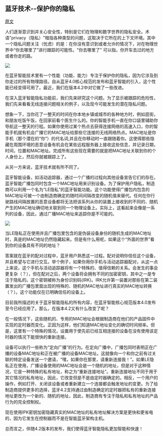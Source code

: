 ## 蓝牙技术--保护你的隐私

[原文](http://blog.bluetooth.com/bluetooth-technology-protecting-your-privacy/)

人们逐渐意识到并关心安全性，特别是它们在物理和数字世界的隐私安全。术语"privacy（隐私）"暗指各种类型的问题，这取决于它所在的上下文环境。其中一个隐私问题关注（忧虑）的是：在你没有意识到或者允许的情况下，对在物理世界中“你去哪里了”进行跟踪的可能性。"你去哪里了" 可以指，你开车去过的地方或者你走的路。

<img src ="http://blog.bluetooth.com/wp-content/uploads/2015/04/girlwalkingtoschool_000006474479small.jpg" />

在蓝牙智能技术里有一个性能（功能、能力）专注于保护你的隐私，因为它涉及到你走过的所有物理路径。自从蓝牙4.0核心规范的发布和蓝牙智能的引入，这个性能已经变得可用了。最近，我们在版本4.2中对它做了一些改进。

在深入蓝牙智能隐私功能前，我们先来研究这个问题。为了显示被跟踪的危险性，我们先来看看无线连接问题相关的例子，以及现今可能发生的潜在隐私问题。

想象一下，当你花了一整天的时间在你本地乡镇或城市的各种地方时，例如逛街，和朋友吃饭午饭，在回家前看个医生什么的。你的智能手机一直在你口袋里辅助你导航这一整天的行程。如果你使用过某个热点去获得连接网络的高速入口，你的智能手机就有机会广播它的MAC地址给那些它连接的无线网络热点。MAC地址是你手机（那个潜在的“你”）的代名词,并且在你移动时一直跟随着你。这使得那些隐藏在周围环境的恶意设备有机会在某些远程服务器上接收这些信息，并记录日期，时间，位置和MAC地址。完成所有这些现在需要的就是把MAC地址关联到你的个人身份上，然后你就被跟踪上了。

从另一方来说，蓝牙技术就有所不同了。

蓝牙智能设备，如活动追踪器，通过一个广播的过程向其他设备宣告它们的存在。蓝牙智能广播包同时包含一个MAC地址用来识别设备。为了保护用户隐私，制造商可以利用一个名为“LE隐私”的蓝牙智能功能。这个功能使得广播包内包含的MAC地址可被一个由制造商确定的随时间间隔改变的随机值来替代。任何在你行驶路线间隔放置的恶意设备都将无法把该系列从你的装置上接收到的不同的、随机产生的MAC地址确切地关联到同一个物理设备上。实际上，这看起来会像是一系列的设备，因此，通过广播MAC地址来追踪你是不可能的。

<img src ="http://blog.bluetooth.com/wp-content/uploads/2015/04/PrivacyLE-01.jpg" />

当LE隐私正在使用并且广播包里包含的是伪装设备身份的随机生成的MAC地址时，真是的MAC地址仍然隐藏起来。但是有什么用呢，如果这个“外面的世界”看到你的设备具有不同的地址？

答案就在蓝牙的配对过程中，蓝牙用户熟悉这一过程。配对说明你信任这个设备，并且希望与它进行交互。举个例子，如果你用你手机与活动追踪器配对，从这一点上来说，这个手机与活动追踪器将有一个特殊的、值得信赖的关系。会发生的事会更复杂（？），但在配对之后，两个设备将会拥有不同的加密密钥，其中之一是专注于隐私的。这个密钥被称为身份识别码(IRK)。IRK允许第一装置对那些在第二装置发出的广播包里面出现的特殊的、随机的MAC地址进行真实的MAC地址转换（？）。这个功能仅在已明确信任的设备上。

目前我所描述的关于蓝牙智能隐私的所有内容，在蓝牙智能核心规范版本4.0发布至今已经应用了。那么，在版本4.2又有什么改变了呢？

在一般情况下，这些随机的、专用的MAC地址会根据制造商在他们的产品固件中实现的定时器而变化。正因为这样，他们知道MAC地址变化的确切时间频率。但是，这里有一个特殊的情况，设置用于使先前已经互相连接的设备在没有使用该定时器的情况下能很快的重新连接。

设备可以执行一些称为“定向广播”的行为。在定向广播中，广播包同时表明正在广播的设备MAC地址和正在被广播的设备MAC地址。这就像向一个和你之前有过关联的特定设备发送一个邀请，“嘿，如果你在那里，请重新连接我！”。如果LE隐私正在使用，广播设备使用的MAC地址会是一个随机的地址，但是对于这种情况，它是一种特殊的私有地址，称之为“重新连接地址”。重新连接地址不同于用于其它情况的私有地址，因此，它改变但是不是由定时器确定的。相反，一个用户的操作，例如打开、关闭该设备或者重新建立一个连接都会触发地址的变更。为了给制造商提供更多的选择，蓝牙4.2支持通过由制造确定的定时器把私有的重新连接地址更改为一个新的、随机的地址，因此，制造商有专注于隐私和私有地址的产品行为的完全控制权。

现在使用IPK密钥加密隐藏真实的MAC地址的私有地址解决方案是更快和更省电的，因为它发生在控制器而不是在智能蓝牙架构主机。

总而言之，伴随4.2版本的发布，我们使得蓝牙智能隐私更加智能和快速！